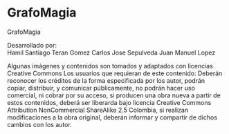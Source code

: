 # GrafoMagia
GrafoMagia 

Desarrollado por:  
Hamil Santiago Teran Gomez
Carlos Jose Sepulveda 
Juan Manuel Lopez

Algunas imágenes y contenidos son tomados y adaptados con licencias Creative Commons 
Los usuarios que requieran de este contenido:
Deberán reconocer los créditos de la forma especificada por los autor, 
podrán copiar, distribuir, y comunicar públicamente, no podrán hacer uso comercial, ni cobrar por su acceso,
si producen una obra nueva a partir de estos contenidos, deberá ser liberarda bajo licencia Creative Commons
Attribution NonCommercial ShareAlike 2.5 Colombia, si realizan modificaciones a la obra original,
deberán informar y compartir de dichos cambios con los autor.
